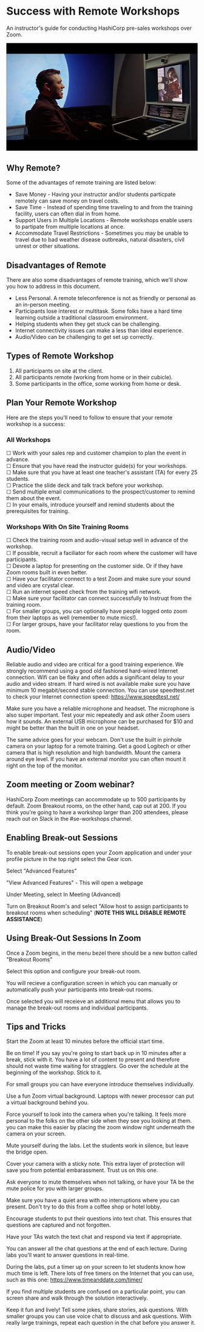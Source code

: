 # Success with Remote Workshops
An instructor's guide for conducting HashiCorp pre-sales workshops over Zoom.

![Phone of the Future](./images/2001_phone.jpg)

## Why Remote?
Some of the advantages of remote training are listed below:

* Save Money - Having your instructor and/or students particpate remotely can save money on travel costs.
* Save Time - Instead of spending time traveling to and from the training facility, users can often dial in from home.
* Support Users in Multiple Locations - Remote workshops enable users to partipate from multiple locations at once.
* Accommodate Travel Restrictions - Sometimes you may be unable to travel due to bad weather disease outbreaks, natural disasters, civil unrest or other situations.

## Disadvantages of Remote
There are also some disadvantages of remote training, which we'll show you how to address in this document.

* Less Personal. A remote teleconference is not as friendly or personal as an in-person meeting.
* Participants lose interest or multitask. Some folks have a hard time learning outside a traditional classroom environment.
* Helping students when they get stuck can be challenging.
* Internet connectivity issues can make a less than ideal experience.
* Audio/Video can be challenging to get set up correctly.

## Types of Remote Workshop
1. All participants on site at the client.
2. All participants remote (working from home or in their cubicle).
3. Some participants in the office, some working from home or desk.

## Plan Your Remote Workshop
Here are the steps you'll need to follow to ensure that your remote workshop is a success:

### All Workshops
☐ Work with your sales rep and customer champion to plan the event in advance.<br>
☐ Ensure that you have read the instructor guide(s) for your workshops.<br>
☐ Make sure that you have at least one teacher's assistant (TA) for every 25 students.<br>
☐ Practice the slide deck and talk track before your workshop.<br>
☐ Send multiple email communications to the prospect/customer to remind them about the event.<br>
☐ In your emails, introduce yourself and remind students about the prerequisites for training.<br>

### Workshops With On Site Training Rooms
☐ Check the training room and audio-visual setup well in advance of the workshop.<br>
☐ If possible, recruit a faciliator for each room where the customer will have participants.<br>
☐ Devote a laptop for presenting on the customer side. Or if they have Zoom rooms built in even better.<br>
☐ Have your facilitator connect to a test Zoom and make sure your sound and video are crystal clear.<br>
☐ Run an internet speed check from the training wifi network.<br>
☐ Make sure your facilitator can connect successfully to Instruqt from the training room.<br>
☐ For smaller groups, you can optionally have people logged onto zoom from their laptops as well (remember to mute mics!).<br>
☐ For larger groups, have your facilitator relay questions to you from the room.<br>

## Audio/Video
Reliable audio and video are critical for a good training experience. We strongly recommend using a good old fashioned hard-wired Internet connection. Wifi can be flaky and often adds a significant delay to your audio and video stream. If hard wired is not available make sure you have minimum 10 megabit/second stable connection. You can use speedtest.net to check your Internet connection speed: https://www.speedtest.net/

Make sure you have a reliable microphone and headset. The microphone is also super important. Test your mic repeatedly and ask other Zoom users how it sounds. An external USB microphone can be purchased for $10 and might be better than the built in one on your headset.

The same advice goes for your webcam. Don't use the built in pinhole camera on your laptop for a remote training. Get a good Logitech or other camera that is high resolution and high bandwidth. Mount the camera around eye level. If you have an external monitor you can often mount it right on the top of the monitor.

## Zoom meeting or Zoom webinar?
HashiCorp Zoom meetings can accommodate up to 500 participants by default. Zoom Breakout rooms, on the other hand, cap out at 200. If you think you're going to have a workshop larger than 200 attendees, please reach out on Slack in the #se-workshops channel.

## Enabling Break-out Sessions

To enable break-out sessions open your Zoom application and under your profile picture in the top right select the Gear icon.

Select "Advanced Features"

"View Advanced Features" - This will open a webpage

Under Meeting, select In Meeting (Advanced)

Turn on Breakout Room's and select "Allow host to assign participants to breakout rooms when scheduling" (**NOTE THIS WILL DISABLE REMOTE ASSISTANCE**)

## Using Break-Out Sessions In Zoom

Once a Zoom begins, in the menu bezel there should be a new button called "Breakout Rooms"

Select this option and configure your break-out room.

You will recieve a configuration screen in which you can manually or automatically push your participants into break-out rooms. 

Once selected you will receieve an additional menu that allows you to manage the break-out rooms and individual participants.


## Tips and Tricks
Start the Zoom at least 10 minutes before the official start time.

Be on time! If you say you're going to start back up in 10 minutes after a break, stick with it. You have a lot of content to present and therefore should not waste time waiting for stragglers. Go over the schedule at the beginning of the workshop. Stick to it.

For small groups you can have everyone introduce themselves individually.

Use a fun Zoom virtual background. Laptops with newer processor can put a virtual background behind you.

Force yourself to look into the camera when you're talking. It feels more personal to the folks on the other side when they see you looking at them. you can make this easier by placing the zoom window right underneath the camera on your screen.

Mute yourself during the labs. Let the students work in silence, but leave the bridge open.

Cover your camera with a sticky note.  This extra layer of protection will save you from potential embarassment. Trust us on this one.

Ask everyone to mute themselves when not talking, or have your TA be the mute police for you with larger groups.

Make sure you have a quiet area with no interruptions where you can present. Don't try to do this from a coffee shop or hotel lobby.

Encourage students to put their questions into text chat. This ensures that questions are captured and not forgotten.

Have your TAs watch the text chat and respond via text if appropriate.

You can answer all the chat questions at the end of each lecture. During labs you'll want to answer questions in real-time.

During the labs, put a timer up on your screen to let students know how much time is left. There lots of free timers on the Internet that you can use, such as this one: https://www.timeanddate.com/timer/

If you find multiple students are confused on a particular point, you can screen share and walk through the solution interactively.

Keep it fun and lively! Tell some jokes, share stories, ask questions. With smaller groups you can use voice chat to discuss and ask questions. With really large trainings, repeat each question in the chat before you answer it.
